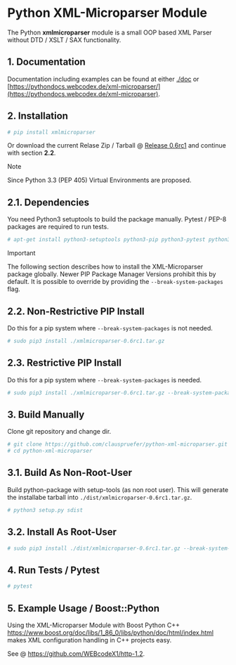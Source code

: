 # Python XML-Microparser Module

The Python **xmlmicroparser** module is a small OOP based XML Parser without DTD / XSLT / SAX functionality.

## 1. Documentation

Documentation including examples can be found at either [./doc](./doc) or [https://pythondocs.webcodex.de/xml-microparser/](https://pythondocs.webcodex.de/xml-microparser).

## 2. Installation

```bash
# pip install xmlmicroparser
```

Or download the current Relase Zip / Tarball @ [Release 0.6rc1](https://github.com/clauspruefer/python-xml-microparser/releases/tag/0.6rc1) and continue with section **2.2**.

>[!NOTE]
> Since Python 3.3 (PEP 405) Virtual Environments are proposed.

## 2.1. Dependencies

You need Python3 setuptools to build the package manually. Pytest / PEP-8 packages are required to run tests.

```bash
# apt-get install python3-setuptools python3-pip python3-pytest python3-pytest-pep8
```

>[!IMPORTANT]
> The following section describes how to install the XML-Microparser package globally. Newer PIP Package Manager Versions prohibit
> this by default. It is possible to override by providing the `--break-system-packages` flag.

## 2.2. Non-Restrictive PIP Install

Do this for a pip system where `--break-system-packages` is not needed.

```bash
# sudo pip3 install ./xmlmicroparser-0.6rc1.tar.gz
```

## 2.3. Restrictive PIP Install

Do this for a pip system where `--break-system-packages` is needed.

```bash
# sudo pip3 install ./xmlmicroparser-0.6rc1.tar.gz --break-system-packages
```

## 3. Build Manually

Clone git repository and change dir.

```bash
# git clone https://github.com/clauspruefer/python-xml-microparser.git
# cd python-xml-microparser

```
## 3.1. Build As Non-Root-User

Build python-package with setup-tools (as non root user). This will generate the installabe tarball
into `./dist/xmlmicroparser-0.6rc1.tar.gz`.

```bash
# python3 setup.py sdist
```

## 3.2. Install As Root-User

```bash
# sudo pip3 install ./dist/xmlmicroparser-0.6rc1.tar.gz --break-system-packages
```

## 4. Run Tests / Pytest

```bash
# pytest
```

## 5. Example Usage / Boost::Python

Using the XML-Microparser Module with Boost Python C++ https://www.boost.org/doc/libs/1_86_0/libs/python/doc/html/index.html
makes XML configuration handling in C++ projects easy.

See @ https://github.com/WEBcodeX1/http-1.2.
